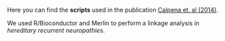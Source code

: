 
Here you can find the __scripts__ used in the publication
[Calpena et. al (2014)](http://www.ncbi.nlm.nih.gov/pubmed/24878226). 

We used R/Bioconductor and Merlin to perform a linkage analysis in _hereditary recurrent neuropathies_.
